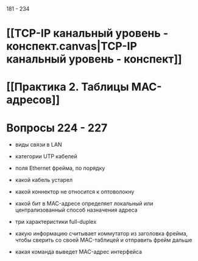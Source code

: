 181 - 234

# [[TCP-IP канальный уровень - конспект.canvas|TCP-IP канальный уровень - конспект]]

# [[Практика 2. Таблицы MAC-адресов]]

# Вопросы 224 - 227

- виды связи в LAN
  
- категории UTP кабелей
  
- поля Ethernet фрейма, по порядку
  
- какой кабель устарел
  
- какой коннектор не относится к оптоволокну
  
- какой бит в MAC-адресе определяет локальный или централизованный способ назначения адреса
  
- три характеристики full-duplex
  
- какую информацию считывает коммутатор из заголовка фрейма, чтобы сверить со своей MAC-таблицей и отправить фрейм дальше
  
- какая команда выведет MAC-адрес интерфейса
